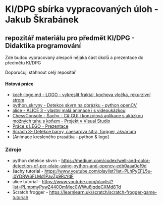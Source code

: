 # KI/DPG sbírka vypracovaných úloh - Jakub Škrabánek
## repozitář materiálu pro předmět KI/DPG - Didaktika programování

Zde budou vypracovaný alespoň nějaká část úkolů a prezentace do předmětu KI/DPG

Doporučuji stáhnout celý repositář

#### Hotová práce
- [koch-logo.md - LOGO - vykreslit fraktal, kochova vločka, rekurzivní strom](https://github.com/KubMakCZ/awesome-didaktika-programovani/blob/main/koch-logo.md)
- [python_skrvny - Detekce skvrn na obrázku - python openCV](https://github.com/KubMakCZ/awesome-didaktika-programovani/tree/main/python_skvrny)
- [alice - ALICE 3 - vlastní malá animace i s videoukázkou](https://github.com/KubMakCZ/awesome-didaktika-programovani/tree/main/alice)
- [ChessConsole - Šachy - C# GUI i konzolová aplikace s ukázkou možných tahu s koňem - Projekt v Visual Studio](https://github.com/KubMakCZ/awesome-didaktika-programovani/tree/main/ChessConsole)
- [Práce s LEGO - Prezentace](https://github.com/KubMakCZ/awesome-didaktika-programovani/blob/main/Programov%C3%A1n%C3%AD%20LEGO%20Mindstorm.pptx)
- [Scrach 3- Detekce barvy, caesarova šifra, forgger, akvarium](https://github.com/KubMakCZ/awesome-didaktika-programovani/tree/main/scratch)
- [Animace kresleného prasátka - python & logo]




### Zdroje
 - python detekce skvrn - https://medium.com/codex/well-and-color-detection-of-pcr-plate-using-python-and-opencv-edb0aaa0ef9d
 - šachy tutorial - https://www.youtube.com/playlist?list=PLhPyEFL5u-i0YDRW6FLMd1PavZp9RcYdF
 - alice tutorial - https://www.youtube.com/playlist?list=PLmpmyPywZ440OmMec0WWu6jqdqCXMd8Td
 - Scratch frogger - https://learnlearn.uk/scratch/scratch-frogger-game-tutorial/

